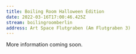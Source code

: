 ```yaml
---
title: Boiling Room Halloween Edition
date: 2022-03-16T17:00:46.425Z
stream: boilingroomberlin
address: Art Space Flutgraben (Am Flutgraben 3)
---
```

More information coming soon.